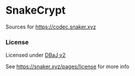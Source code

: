 # SnakeCrypt

Sources for https://codec.snaker.xyz

### License

Licensed under [DBaJ v2](https://github.com/CoFH/CoFHCore/blob/1.20.x/README.md) 

See https://snaker.xyz/pages/license for more info